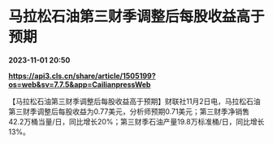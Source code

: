 # 马拉松石油第三财季调整后每股收益高于预期

**2023-11-01 20:50**

**https://api3.cls.cn/share/article/1505199?os=web&sv=7.7.5&app=CailianpressWeb**

【马拉松石油第三财季调整后每股收益高于预期】财联社11月2日电，马拉松石油第三财季调整后每股收益为0.77美元，分析师预期0.71美元；第三财季净销售42.2万桶当量/日，同比增长20%；第三财季石油产量19.8万标准桶/日，同比增长13%。